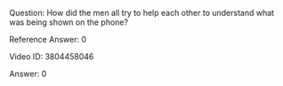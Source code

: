 Question: How did the men all try to help each other to understand what was being shown on the phone?

Reference Answer: 0

Video ID: 3804458046

Answer: 0

